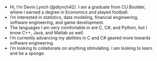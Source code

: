 - Hi, I’m Devin Lynch (@dlynch42). I am a graduate from CU Boulder, where I earned a degree in Economics and played football.
- I’m interested in statistics, data modeling, financial engineering, software engineering, and game development.
- The languages I am very comfortable in are C, C#, and Python, but I know C++, Java, and Matlab as well. 
- I’m currently advancing my abilities in C and C# geared more towards software engineering.
- I’m looking to collaborate on anything stimulating. I am looking to learn and be a sponge.

<!---
dlynch42/dlynch42 is a ✨ special ✨ repository because its `README.md` (this file) appears on your GitHub profile.
You can click the Preview link to take a look at your changes.
--->
